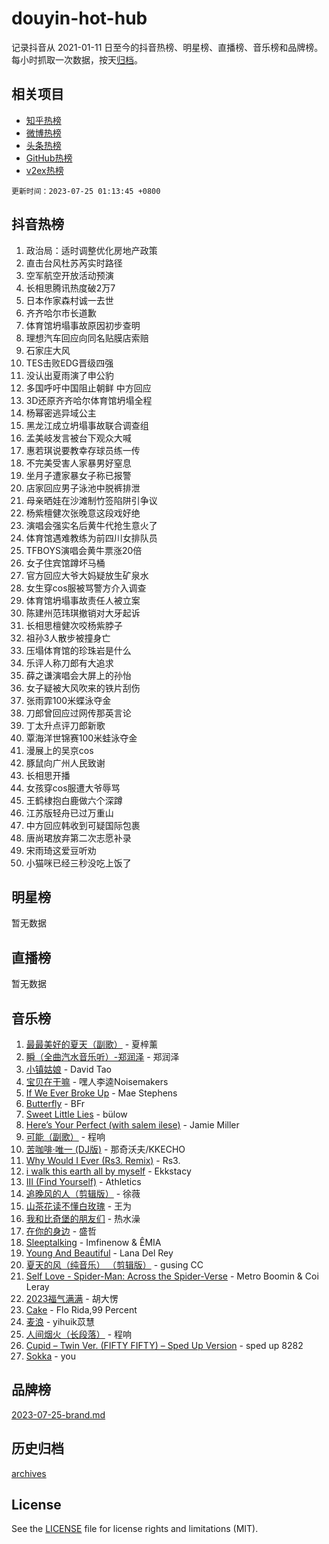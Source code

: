# douyin-hot-hub

记录抖音从 2021-01-11 日至今的抖音热榜、明星榜、直播榜、音乐榜和品牌榜。每小时抓取一次数据，按天[归档](archives)。

## 相关项目

- [知乎热榜](https://github.com/lonnyzhang423/zhihu-hot-hub)
- [微博热榜](https://github.com/lonnyzhang423/weibo-hot-hub)
- [头条热榜](https://github.com/lonnyzhang423/toutiao-hot-hub)
- [GitHub热榜](https://github.com/lonnyzhang423/github-hot-hub)
- [v2ex热榜](https://github.com/lonnyzhang423/v2ex-hot-hub)


`更新时间：2023-07-25 01:13:45 +0800`

## 抖音热榜

1. 政治局：适时调整优化房地产政策
1. 直击台风杜苏芮实时路径
1. 空军航空开放活动预演
1. 长相思腾讯热度破2万7
1. 日本作家森村诚一去世
1. 齐齐哈尔市长道歉
1. 体育馆坍塌事故原因初步查明
1. 理想汽车回应向同名贴膜店索赔
1. 石家庄大风
1. TES击败EDG晋级四强
1. 没认出夏雨演了申公豹
1. 多国呼吁中国阻止朝鲜 中方回应
1. 3D还原齐齐哈尔体育馆坍塌全程
1. 杨幂密逃异域公主
1. 黑龙江成立坍塌事故联合调查组
1. 孟美岐发言被台下观众大喊
1. 惠若琪说要教幸存球员练一传
1. 不完美受害人家暴男好窒息
1. 坐月子遭家暴女子称已报警
1. 店家回应男子泳池中脱裤排泄
1. 母亲晒娃在沙滩制竹签陷阱引争议
1. 杨紫檀健次张晚意这段戏好绝
1. 演唱会强实名后黄牛代抢生意火了
1. 体育馆遇难教练为前四川女排队员
1. TFBOYS演唱会黄牛票涨20倍
1. 女子住宾馆蹲坏马桶
1. 官方回应大爷大妈疑放生矿泉水
1. 女生穿cos服被骂警方介入调查
1. 体育馆坍塌事故责任人被立案
1. 陈建州范玮琪撤销对大牙起诉
1. 长相思檀健次咬杨紫脖子
1. 祖孙3人散步被撞身亡
1. 压塌体育馆的珍珠岩是什么
1. 乐评人称刀郎有大追求
1. 薛之谦演唱会大屏上的孙怡
1. 女子疑被大风吹来的铁片刮伤
1. 张雨霏100米蝶泳夺金
1. 刀郎曾回应过网传那英言论
1. 丁太升点评刀郎新歌
1. 覃海洋世锦赛100米蛙泳夺金
1. 漫展上的吴京cos
1. 豚鼠向广州人民致谢
1. 长相思开播
1. 女孩穿cos服遭大爷辱骂
1. 王鹤棣抱白鹿做六个深蹲
1. 江苏版轻舟已过万重山
1. 中方回应韩收到可疑国际包裹
1. 唐尚珺放弃第二次志愿补录
1. 宋雨琦这爱豆听劝
1. 小猫咪已经三秒没吃上饭了

## 明星榜

暂无数据

## 直播榜

暂无数据

## 音乐榜

1. [最最美好的夏天（副歌）](https://sf6-cdn-tos.douyinstatic.com/obj/tos-cn-ve-2774/o4FMghDLZkPIkCutdrsXlbTHcaZztBfeCp9AFS) - 夏梓薰
1. [瞬（全曲汽水音乐听）-郑润泽](https://sf3-cdn-tos.douyinstatic.com/obj/tos-cn-ve-2774/o4Vb9eJZClCZTnRQYy0BRSeHGrDtrkrQgIBvQt) - 郑润泽
1. [小镇姑娘](https://sf6-cdn-tos.douyinstatic.com/obj/tos-cn-ve-2774/1ee4fa49917d4e9e8f06512cc6e778d9) - David Tao
1. [宝贝在干嘛](https://sf6-cdn-tos.douyinstatic.com/obj/tos-cn-ve-2774/okW4hBCfJI5B2ZEgTCtikhMW7IafzNrBQIYkpJ) - 嘿人李逵Noisemakers
1. [If We Ever Broke Up](https://sf3-cdn-tos.douyinstatic.com/obj/tos-cn-ve-2774/o8onj5HDk0ImtBmO0URBfeyCDXQJMYkQ1gb8Zy) - Mae Stephens
1. [Butterfly](https://sf6-cdn-tos.douyinstatic.com/obj/tos-cn-ve-2774/oIw3zNLcWhUhUDWqtQxQfAx6IXsSBzbyCg7CM0) - BFr
1. [Sweet Little Lies](https://sf3-cdn-tos.douyinstatic.com/obj/tos-cn-ve-2774/cebdd23e942a452c84c197b17c22ac7a) - bülow
1. [Here’s Your Perfect (with salem ilese)](https://sf6-cdn-tos.douyinstatic.com/obj/tos-cn-ve-2774/076b1576c6c546598f803fe53da388a7) - Jamie Miller
1. [可能（副歌）](https://sf6-cdn-tos.douyinstatic.com/obj/tos-cn-ve-2774/cde1731888894259b333569393c2fb51) - 程响
1. [苦咖啡·唯一 (DJ版)](https://sf6-cdn-tos.douyinstatic.com/obj/tos-cn-ve-2774/oohZWXUzNXlh9bzpBgNUfJCQHGILwWgDBaejQt) - 那奇沃夫/KKECHO
1. [Why Would I Ever (Rs3. Remix)](https://sf6-cdn-tos.douyinstatic.com/obj/tos-cn-ve-2774/oQNX0xZhO8IXeCRjCJQUZzkfQNLi2ItDAzEBgz) - Rs3.
1. [i walk this earth all by myself](https://sf3-cdn-tos.douyinstatic.com/obj/tos-cn-ve-2774/c751e38547b548b389ff6e1b9203b1de) - Ekkstacy
1. [III (Find Yourself)](https://sf3-cdn-tos.douyinstatic.com/obj/tos-cn-ve-2774/3b9e482a6da74de29fd5e2440e4373b4) - Athletics
1. [追晚风的人（剪辑版）](https://sf3-cdn-tos.douyinstatic.com/obj/tos-cn-ve-2774/560835060af84ac29cd5c12e2a98f7eb) - 徐薇
1. [山茶花读不懂白玫瑰](https://sf6-cdn-tos.douyinstatic.com/obj/tos-cn-ve-2774/osfn8B7DktrRHEPJgPCfDbw7QDQEkwC16BxZg9) - 王为
1. [我和比奇堡的朋友们](https://sf3-cdn-tos.douyinstatic.com/obj/tos-cn-ve-2774/f0505db981ea4a6d91453a15924a82aa) - 热水澡
1. [在你的身边](https://sf3-cdn-tos.douyinstatic.com/obj/tos-cn-ve-2774/9dce2ee6c9f84c17a6d68458730d7ae8) - 盛哲
1. [Sleeptalking](https://sf3-cdn-tos.douyinstatic.com/obj/tos-cn-ve-2774/f23bc60230804ede98a163e1926e0857) - Imfinenow & ÊMIA
1. [Young And Beautiful](https://sf6-cdn-tos.douyinstatic.com/obj/tos-cn-ve-2774/3ca6987c98c947768abb9cce3ee5530c) - Lana Del Rey
1. [夏天的风（纯音乐） （剪辑版）](https://sf6-cdn-tos.douyinstatic.com/obj/tos-cn-ve-2774/oUzLjBZZFQAoNRmGokEeD5zfQCObp6UeFAnTa6) - gusing CC
1. [Self Love - Spider-Man: Across the Spider-Verse](https://sf3-cdn-tos.douyinstatic.com/obj/tos-cn-ve-2774/o8YzagIFYnO2FNIznDQzpeeLfrdCVAbYDDaLoS) - Metro Boomin & Coi Leray
1. [2023福气满满](https://sf6-cdn-tos.douyinstatic.com/obj/tos-cn-ve-2774/ocebsi6kbCVkBMAcDJkqdZpBQMubYSQetK2gQn) - 胡大愣
1. [Cake](https://sf6-cdn-tos.douyinstatic.com/obj/tos-cn-ve-2774/3545db16eba4434c853ab891b2b752af) - Flo Rida,99 Percent
1. [麦浪](https://sf3-cdn-tos.douyinstatic.com/obj/tos-cn-ve-2774/872ff36b718445c6a3882ba18b546970) - yihuik苡慧
1. [人间烟火（长段落）](https://sf6-cdn-tos.douyinstatic.com/obj/tos-cn-ve-2774/eeb7f9f284d74db097f8341ace44bfa2) - 程响
1. [Cupid – Twin Ver. (FIFTY FIFTY) – Sped Up Version](https://sf6-cdn-tos.douyinstatic.com/obj/tos-cn-ve-2774/oMonQQ6t8nCfUnw44y8XBZkJytCgEBtWYebB2D) - sped up 8282
1. [Sokka](https://sf6-cdn-tos.douyinstatic.com/obj/tos-cn-ve-2774/b9c3e305c0474c898ce221c7aa498547) - you

## 品牌榜

[2023-07-25-brand.md](archives/2023-07-25-brand.md)

## 历史归档

[archives](archives)

## License

See the [LICENSE](LICENSE) file for license rights and limitations (MIT).

